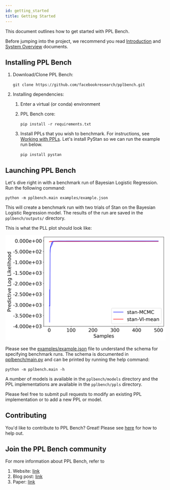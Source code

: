 ```yaml
---
id: getting_started
title: Getting Started
---
```

This document outlines how to get started with PPL Bench.

Before jumping into the project, we recommend you read [Introduction](introduction.md) and [System Overview](system_overview.md) documents.

## Installing PPL Bench

1. Download/Clone PPL Bench:

    `git clone https://github.com/facebookresearch/pplbench.git`

2. Installing dependencies:
    1. Enter a virtual (or conda) environment
    2. PPL Bench core:

        `pip install -r requirements.txt`

    3. Install PPLs that you wish to benchmark. For instructions, see [Working with PPLs](working_with_ppls.md). Let's install PyStan so we can run the example run below.

        `pip install pystan`

## Launching PPL Bench

Let's dive right in with a benchmark run of Bayesian Logistic Regression. Run the following command:

```
python -m pplbench.main examples/example.json
```

This will create a benchmark run with two trials of Stan on the Bayesian Logistic Regression model. The results of the run are saved in the `pplbench/outputs/` directory.

This is what the PLL plot should look like:

![PLL plot of example run](assets/example_pll.png)

Please see the [examples/example.json](examples/example.json) file to understand the schema for specifying benchmark runs. The schema is documented in [pplbench/main.py](pplbench/main.py) and can be printed by running the help command:

```
python -m pplbench.main -h
```

A number of models is available in the `pplbench/models` directory and the PPL implementations are available in the `pplbench/ppls` directory.

Please feel free to submit pull requests to modify an existing PPL implementation or to add a new PPL or model.


<!-- ## API References

For an in-depth reference of the various PPL Bench internals, see our [API Reference](ToADD). -->

## Contributing

You'd like to contribute to PPL Bench? Great! Please see [here](https://github.com/facebookresearch/pplbench/blob/master/CONTRIBUTING.md) for how to help out.


## Join the PPL Bench community

 For more information about PPL Bench, refer to

1. Website: [link](pplbench.org)
2. Blog post: [link](https://ai.facebook.com/blog/ppl-bench-creating-a-standard-for-benchmarking-probabilistic-programming-languages)
3. Paper: [link](https://arxiv.org/abs/2010.08886)
